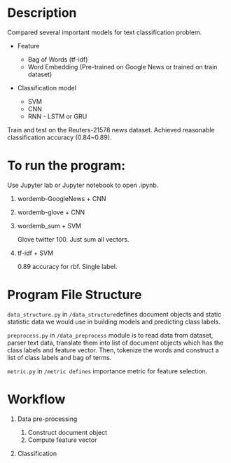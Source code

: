 # Description

Compared several important models for text classification problem. 

- Feature
  - Bag of Words (tf-idf)
  - Word Embedding (Pre-trained on Google News or trained on train dataset)

- Classification model
  - SVM
  - CNN
  - RNN - LSTM or GRU 

Train and test on the Reuters-21578 news dataset. Achieved reasonable classification accuracy (0.84~0.89).

# To run the program:

Use Jupyter lab or Jupyter notebook to open .ipynb.

1. wordemb-GoogleNews + CNN

2. wordemb-glove + CNN

3. wordemb_sum + SVM

   Glove twitter 100. Just sum all vectors.

4. tf-idf + SVM

   0.89 accuracy for rbf. Single label.

# Program File Structure

`data_structure.py` in `/data_structure`defines document objects and static statistic data we would use in building models and predicting class labels.

`preprocess.py` in `/data_preprocess` module is to read data from dataset, parser text data, translate them into list of document objects which has the class labels and feature vector. Then, tokenize the words and construct a list of class labels and bag of terms.

`metric.py` in `/metric defines` importance metric for feature selection.

# Workflow

1. Data pre-processing
   1. Construct document object
   2. Compute feature vector

2. Classification